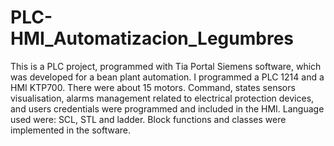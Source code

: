 # PLC-HMI_Automatizacion_Legumbres
This is a PLC project, programmed with Tia Portal Siemens software, which was developed for a bean plant automation.
I programmed a PLC 1214 and a HMI KTP700. There were about 15 motors. Command, states sensors visualisation,
alarms management related to electrical protection devices, and users credentials were programmed and included in the HMI. 
Language used were: SCL, STL and ladder. Block functions and classes were implemented in the software.

